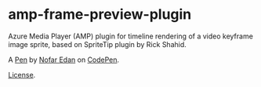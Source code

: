 # amp-frame-preview-plugin

Azure Media Player (AMP) plugin for timeline rendering of a video keyframe image sprite, based on SpriteTip plugin by Rick Shahid. 

A [Pen](https://codepen.io/nofareadn/pen/GbKXWY) by [Nofar Edan](https://codepen.io/nofareadn) on [CodePen](https://codepen.io).

[License](https://codepen.io/nofareadn/pen/GbKXWY/license).
